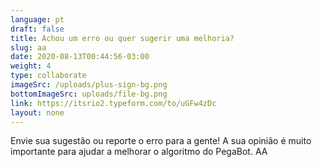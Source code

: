 ```yaml
---
language: pt
draft: false
title: Achou um erro ou quer sugerir uma melhoria?
slug: aa
date: 2020-08-13T00:44:56-03:00
weight: 4
type: collaborate
imageSrc: /uploads/plus-sign-bg.png
bottomImageSrc: uploads/file-bg.png
link: https://itsrio2.typeform.com/to/uGFw4zDc
layout: none
---
```

Envie sua sugestão ou reporte o erro para a gente! A sua opinião é muito importante para ajudar a melhorar o algoritmo do PegaBot. AA